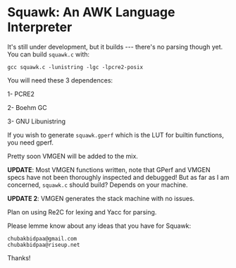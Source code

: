 # Squawk: An AWK Language Interpreter

It's still under development, but it builds --- there's no parsing though yet. You can build `squawk.c` with:

```
gcc squawk.c -lunistring -lgc -lpcre2-posix
```

You will need these 3 dependences:

1- PCRE2

2- Boehm GC

3- GNU Libunistring

If you wish to generate `squawk.gperf` which is the LUT for builtin functions, you need gperf.

Pretty soon VMGEN will be added to the mix.

**UPDATE**: Most VMGEN functions written, note that GPerf and VMGEN specs have not been thoroughly inspected and debugged! But as far as I am concerned, `squawk.c` should build? Depends on your machine.

**UPDATE 2**: VMGEN generates the stack machine with no issues.

Plan on using Re2C for lexing and Yacc for parsing.

Please lemme know about any ideas that you have for Squawk:

```
chubakbidpaa@gmail.com
chubakbidpaa@riseup.net
```

Thanks!
